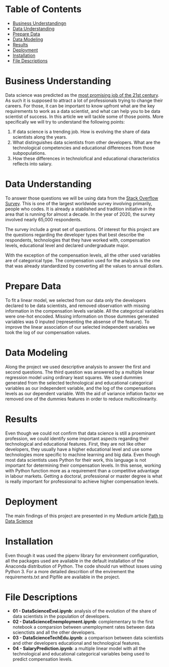 # Table of Contents

  - [Business Understandingn](#Business-Understanding)  
  - [Data Understanding](#Data-Understanding)
  - [Prepare Data](#Prepare-Data)
  - [Data Modeling](#Data-Modeling)
  - [Results](#Results)
  - [Deployment](#Deployment)
  - [Installation](#Installation)
  - [File Descriptions](#File-Descriptions)

# Business Understanding

Data science was predicted as the [most promising job of the 21st century](https://hbr.org/2012/10/data-scientist-the-sexiest-job-of-the-21st-century). As such it is supposed to attract a lot of professionals trying to change their careers. For those, it can be important to know upfront what are the key requirements to work as a data scientist, and what can help you to be data scientist of success. In this article we will tackle some of those points. More specifically we will try to understand the following points:

  1. If data science is a trending job. How is evolving the share of data scientists along the years.
  2. What distinguishes data scientists from other developers. What are the technological competencies and educational differences from those subpopulations.
  3. How these differences in technolofical and educational characteristics reflects into salary.
  

# Data Understanding

To answer those questions we will be using data from the [Stack Overflow Survey](https://insights.stackoverflow.com/survey/2020). This is one of the largest worldwide survey involving primarily, people who codes. It is already a stablished and tradition initiative in the area that is running for almost a decade. In the year of 2020, the survey involved nearly 65,000 respondents.

The survey include a great set of questions. Of interest for this project are the questions regarding the developer types that best describe the respondents, technologies that they have worked with, compensation levels, educational level and declared undergraduate major.

With the exception of the compensation levels, all the other used variables are of categorical type. The compensation used for the analysis is the one that was already standardized by converting all the values to annual dollars.
# Prepare Data

To fit a linear model, we selected from our data only the developers declared to be data scientists, and removed observation with missing information in the compensation levels variable. All the categorical variables were one-hot encoded. Missing information on those dummies generated variables was 0 inputed (representing the absense of the feature). To improve the linear association of our selected independent variables we took the log of our compensation values. 

# Data Modeling

Along the project we used descriptive analysis to answer the first and second questions. The third question was answered by a multiple linear regression model using ordinary least squares. We used dummies generated from the selected technological and educational categorical variables as our independent variable, and the log of the compensations levels as our dependent variable. With the aid of variance inflation factor we removed one of the dummies features in order to reduce multicolinearity. 

# Results

Even though we could not confirm that data science is still a proeminant profession, we could identify some important aspects regarding their technological and educational features. First, they are not like other developers, they usually have a higher educational level and use some technologies more specific to machine learning and big data. Even though most data scientists uses Python for their work, this language is not important for determining their compensation levels. In this sense, working with Python function more as a requirement than a competitive advantage in labour markets. Getting a doctoral, professional or master degree is what is really important for professional to achieve higher compensation levels.

# Deployment

The main findings of this project are presented in my Medium article [Path to Data Science](https://leonardo-fmr.medium.com/path-to-data-science-84dad09404ab)


# Installation

Even though it was used the pipenv library for environment configuration, all the packages used are available in the default installation of the Anaconda distribution of Python. The code should run without issues using Python 3. For a more detailed descrition of the envirement the requirements.txt and Pipfile are available in the project.

# File Descriptions

  - **01 - DataScienceEvol.ipynb**: analysis of the evolution of the share of data scientists in the population of developers. 
  - **02 - DataScienceEnemployment.ipynb**: complementary to the first notebook a comparsion between unemployment rates between data scienctists and all the other developers.
  - **03 - DataScienceTechEdu.ipynb**: a comparison between data scientists and other developers educational and technological features.
  - **04 - SalaryPrediction.ipynb**: a multiple linear model with all the technological and educational categorical variables being used to predict compensation levels.